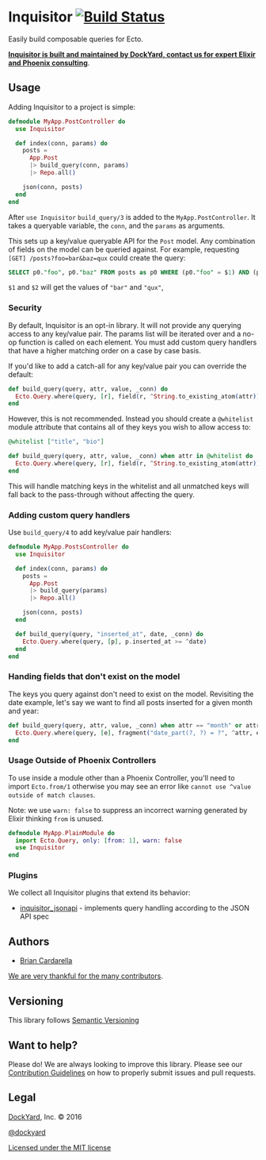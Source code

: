 # Inquisitor [![Build Status](https://secure.travis-ci.org/DockYard/inquisitor.svg?branch=master)](http://travis-ci.org/DockYard/inquisitor)

Easily build composable queries for Ecto.

**[Inquisitor is built and maintained by DockYard, contact us for expert Elixir and Phoenix consulting](https://dockyard.com/phoenix-consulting)**.

## Usage

Adding Inquisitor to a project is simple:

```elixir
defmodule MyApp.PostController do
  use Inquisitor

  def index(conn, params) do
    posts =
      App.Post
      |> build_query(conn, params)
      |> Repo.all()

    json(conn, posts)
  end
end
```

After `use Inquisitor` `build_query/3` is added to
the `MyApp.PostController`. It takes a queryable variable, the
`conn`, and the `params` as arguments.

This sets up a key/value queryable API for the `Post` model. Any
combination of fields on the model can be queried against. For example,
requesting `[GET] /posts?foo=bar&baz=qux` could create the query:

```sql
SELECT p0."foo", p0."baz" FROM posts as p0 WHERE (p0."foo" = $1) AND (p0."baz" = $1);
```

`$1` and `$2` will get the values of `"bar"` and `"qux"`,

### Security

By default, Inquisitor is an opt-in library. It will not provide any
querying access to any key/value pair. The params list will be iterated
over and a no-op function is called on each element. You must add custom
query handlers that have a higher matching order on a case by case
basis.

If you'd like to add a catch-all for any key/value pair you can override
the default:

```elixir
def build_query(query, attr, value, _conn) do
  Ecto.Query.where(query, [r], field(r, ^String.to_existing_atom(attr)) == ^value)
end
```

However, this is not recommended. Instead you should create a
`@whitelist` module attribute that contains all of they keys you
wish to allow access to:

```elixir
@whitelist ["title", "bio"]

def build_query(query, attr, value, _conn) when attr in @whitelist do
  Ecto.Query.where(query, [r], field(r, ^String.to_existing_atom(attr)) == ^value)
end
```

This will handle matching keys in the whitelist and all unmatched keys
will fall back to the pass-through without affecting the query.

### Adding custom query handlers

Use `build_query/4` to add key/value pair handlers:

```elixir
defmodule MyApp.PostsController do
  use Inquisitor

  def index(conn, params) do
    posts =
      App.Post
      |> build_query(params)
      |> Repo.all()

    json(conn, posts)
  end

  def build_query(query, "inserted_at", date, _conn) do
    Ecto.Query.where(query, [p], p.inserted_at >= ^date)
  end
end
```

### Handing fields that don't exist on the model

The keys you query against don't need to exist on the model. Revisiting
the date example, let's say we want to find all posts inserted for a
given month and year:

```elixir
def build_query(query, attr, value, _conn) when attr == "month" or attr == "year" do
  Ecto.Query.where(query, [e], fragment("date_part(?, ?) = ?", ^attr, e.inserted_at, type(^value, :integer)))
end
```

### Usage Outside of Phoenix Controllers

To use inside a module other than a Phoenix Controller, you'll need to import `Ecto.from/1` otherwise you may see an error like `cannot use ^value outside of match clauses`.

Note: we use `warn: false` to suppress an incorrect warning generated by Elixir thinking `from` is unused.

```elixir
defmodule MyApp.PlainModule do
  import Ecto.Query, only: [from: 1], warn: false
  use Inquisitor
end
```

### Plugins

We collect all Inquisitor plugins that extend its behavior:

* [inquisitor\_jsonapi](https://github.com/dockyard/inquisitor_jsonapi) - implements query handling according to the JSON API spec

## Authors

* [Brian Cardarella](http://twitter.com/bcardarella)

[We are very thankful for the many contributors](https://github.com/dockyard/inquisitor/graphs/contributors).

## Versioning

This library follows [Semantic Versioning](http://semver.org)

## Want to help?

Please do! We are always looking to improve this library. Please see our
[Contribution Guidelines](https://github.com/dockyard/inquisitor/blob/master/CONTRIBUTING.md)
on how to properly submit issues and pull requests.

## Legal

[DockYard](http://dockyard.com/), Inc. &copy; 2016

[@dockyard](http://twitter.com/dockyard)

[Licensed under the MIT license](http://www.opensource.org/licenses/mit-license.php)
